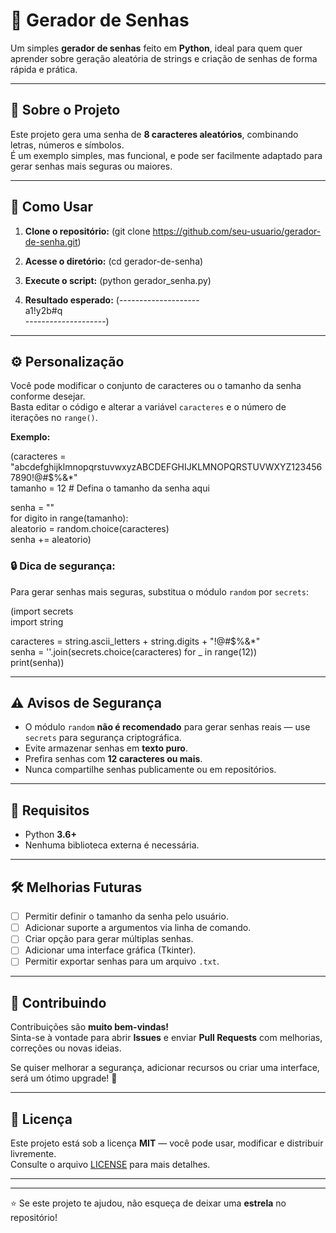 # 🔐 Gerador de Senhas

Um simples **gerador de senhas** feito em **Python**, ideal para quem quer aprender sobre geração aleatória de strings e criação de senhas de forma rápida e prática.

---

## 📘 Sobre o Projeto

Este projeto gera uma senha de **8 caracteres aleatórios**, combinando letras, números e símbolos.  
É um exemplo simples, mas funcional, e pode ser facilmente adaptado para gerar senhas mais seguras ou maiores.

---

## 🚀 Como Usar

1. **Clone o repositório:**
   (git clone https://github.com/seu-usuario/gerador-de-senha.git)

2. **Acesse o diretório:**
   (cd gerador-de-senha)

3. **Execute o script:**
   (python gerador_senha.py)

4. **Resultado esperado:**
   (--------------------  
   a1!y2b#q  
   --------------------)

---

## ⚙️ Personalização

Você pode modificar o conjunto de caracteres ou o tamanho da senha conforme desejar.  
Basta editar o código e alterar a variável `caracteres` e o número de iterações no `range()`.

**Exemplo:**

(caracteres = "abcdefghijklmnopqrstuvwxyzABCDEFGHIJKLMNOPQRSTUVWXYZ1234567890!@#$%&*"  
tamanho = 12  # Defina o tamanho da senha aqui  

senha = ""  
for digito in range(tamanho):  
    aleatorio = random.choice(caracteres)  
    senha += aleatorio)

### 🔒 Dica de segurança:
Para gerar senhas mais seguras, substitua o módulo `random` por `secrets`:

(import secrets  
import string  

caracteres = string.ascii_letters + string.digits + "!@#$%&*"  
senha = ''.join(secrets.choice(caracteres) for _ in range(12))  
print(senha))

---

## ⚠️ Avisos de Segurança

- O módulo `random` **não é recomendado** para gerar senhas reais — use `secrets` para segurança criptográfica.  
- Evite armazenar senhas em **texto puro**.  
- Prefira senhas com **12 caracteres ou mais**.  
- Nunca compartilhe senhas publicamente ou em repositórios.

---

## 🧩 Requisitos

- Python **3.6+**  
- Nenhuma biblioteca externa é necessária.  

---

## 🛠️ Melhorias Futuras

- [ ] Permitir definir o tamanho da senha pelo usuário.  
- [ ] Adicionar suporte a argumentos via linha de comando.  
- [ ] Criar opção para gerar múltiplas senhas.  
- [ ] Adicionar uma interface gráfica (Tkinter).  
- [ ] Permitir exportar senhas para um arquivo `.txt`.  

---

## 🤝 Contribuindo

Contribuições são **muito bem-vindas!**  
Sinta-se à vontade para abrir **Issues** e enviar **Pull Requests** com melhorias, correções ou novas ideias.  

Se quiser melhorar a segurança, adicionar recursos ou criar uma interface, será um ótimo upgrade! 💪

---

## 📝 Licença

Este projeto está sob a licença **MIT** — você pode usar, modificar e distribuir livremente.  
Consulte o arquivo [LICENSE](LICENSE) para mais detalhes.

---

---

⭐ Se este projeto te ajudou, não esqueça de deixar uma **estrela** no repositório!
